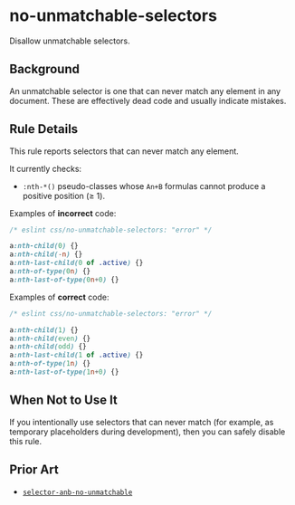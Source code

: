 # no-unmatchable-selectors

Disallow unmatchable selectors.

## Background

An unmatchable selector is one that can never match any element in any document. These are effectively dead code and usually indicate mistakes.

## Rule Details

This rule reports selectors that can never match any element.

It currently checks:

- `:nth-*()` pseudo-classes whose `An+B` formulas cannot produce a positive position (≥ 1).

Examples of **incorrect** code:

<!-- prettier-ignore -->
```css
/* eslint css/no-unmatchable-selectors: "error" */

a:nth-child(0) {}
a:nth-child(-n) {}
a:nth-last-child(0 of .active) {}
a:nth-of-type(0n) {}
a:nth-last-of-type(0n+0) {}
```

Examples of **correct** code:

<!-- prettier-ignore -->
```css
/* eslint css/no-unmatchable-selectors: "error" */

a:nth-child(1) {}
a:nth-child(even) {}
a:nth-child(odd) {}
a:nth-last-child(1 of .active) {}
a:nth-of-type(1n) {}
a:nth-last-of-type(1n+0) {}
```

## When Not to Use It

If you intentionally use selectors that can never match (for example, as temporary placeholders during development), then you can safely disable this rule.

## Prior Art

- [`selector-anb-no-unmatchable`](https://stylelint.io/user-guide/rules/selector-anb-no-unmatchable/)
